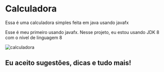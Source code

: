 # Calculadora
Essa é uma calculadora simples feita em java usando javafx

Esse é meu primeiro usando javafx. Nesse projeto, eu estou usando JDK 8 com o nível de linguagem 8

![calculadora](https://user-images.githubusercontent.com/44872660/51351790-f507fe80-1a92-11e9-855b-d2cf064fa464.png)

## Eu aceito sugestões, dicas e tudo mais!
